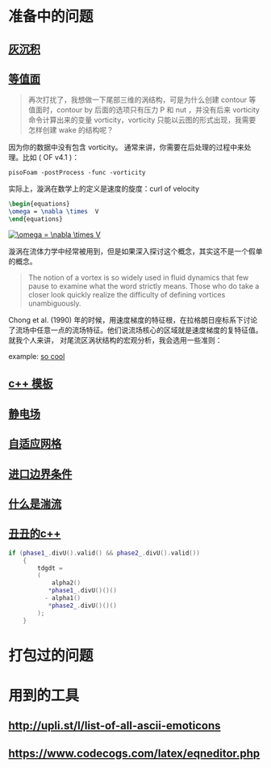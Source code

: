 # 准备中的问题
## [灰沉积](http://cfd-china.com/topic/2053/%E5%88%86%E4%BA%AB-%E4%B8%80%E4%B8%AA-latex-%E8%AE%BA%E6%96%87%E6%A8%A1%E6%9D%BF/10)

## [等值面](http://cfd-china.com/topic/664/cd%E8%AE%A1%E7%AE%97%E4%B8%8D%E5%87%86%E7%9A%84%E9%97%AE%E9%A2%98-les-re3900-%E4%B8%89%E7%BB%B4%E5%9C%86%E6%9F%B1%E7%BB%95%E6%B5%81-pisofoam/1040)

> 再次打扰了，我想做一下尾部三维的涡结构，可是为什么创建 contour 等值面时，contour by 后面的选项只有压力 P 和 nut ，并没有后来 vorticity 命令计算出来的变量 vorticity，vorticity 只能以云图的形式出现，我需要怎样创建 wake 的结构呢？

因为你的数据中没有包含 vorticity。 通常来讲，你需要在后处理的过程中来处理。比如 ( OF v4.1 )：

```
pisoFoam -postProcess -func -vorticity
```

实际上，漩涡在数学上的定义是速度的旋度：curl of velocity

```latex
\begin{equations}
\omega = \nabla \times  V
\end{equations}
```
<a href="https://www.codecogs.com/eqnedit.php?latex=\omega&space;=&space;\nabla&space;\times&space;V" target="_blank"><img src="https://latex.codecogs.com/gif.latex?\omega&space;=&space;\nabla&space;\times&space;V" title="\omega = \nabla \times V" /></a>


漩涡在流体力学中经常被用到，但是如果深入探讨这个概念，其实这不是一个假单的概念。

> The notion of a vortex is so widely used in fluid dynamics that few pause to examine what the word strictly means. Those who do take a closer look quickly realize the difficulty of defining vortices unambiguously.

Chong et al. (1990) 年的时候，用速度梯度的特征根，在拉格朗日座标系下讨论了流场中任意一点的流场特征。他们说流场核心的区域就是速度梯度的复特征值。
就我个人来讲， 对尾流区涡状结构的宏观分析，我会选用一些准则：

example: [so cool](http://cfd-china.com/topic/2133/paraview%E8%BE%93%E5%87%BA%E5%B0%BE%E6%B6%A1/2)

## [c++ 模板](http://cfd-china.com/topic/2127/%E5%85%B3%E4%BA%8Etmp-volscalarfield-%E7%94%A8%E6%B3%95%E7%9A%84%E7%96%91%E9%97%AE)
## [静电场](http://www.cfd-china.com/topic/2132/%E9%A2%97%E7%B2%92%E7%94%B5%E9%87%8F)
## [自适应网格](http://cfd-china.com/topic/612/%E4%BA%8C%E7%BB%B4%E8%87%AA%E9%80%82%E5%BA%94%E7%BD%91%E6%A0%BC/18)
## [进口边界条件](http://cfd-china.com/topic/2133/paraview%E8%BE%93%E5%87%BA%E5%B0%BE%E6%B6%A1/2)
## [什么是湍流](http://cfd-china.com/topic/2118/%E6%80%8E%E4%B9%88%E7%90%86%E8%A7%A3%E6%B9%8D%E6%B5%81%E5%BC%BA%E5%BA%A6-%E6%98%AF%E4%B8%80%E7%BB%84%E5%8F%98%E5%8C%96%E7%9A%84%E6%95%B0%E5%80%BC-%E8%BF%98%E6%98%AF%E4%B8%80%E4%B8%AA%E5%8D%95%E7%8B%AC%E7%9A%84%E6%95%B0%E5%80%BC)
## [丑丑的c++](http://cfd-china.com/post/11368)
```c++
if (phase1_.divU().valid() && phase2_.divU().valid())
    {
        tdgdt =
        (
            alpha2()
           *phase1_.divU()()()
          - alpha1()
           *phase2_.divU()()()
        );
    }
```
# 打包过的问题

# 用到的工具
## http://upli.st/l/list-of-all-ascii-emoticons
## https://www.codecogs.com/latex/eqneditor.php
